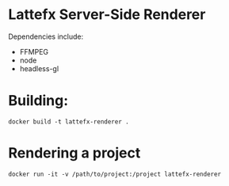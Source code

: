 # Lattefx Server-Side Renderer

Dependencies include:

 - FFMPEG
 - node
 - headless-gl

# Building:

    docker build -t lattefx-renderer .

# Rendering a project

    docker run -it -v /path/to/project:/project lattefx-renderer